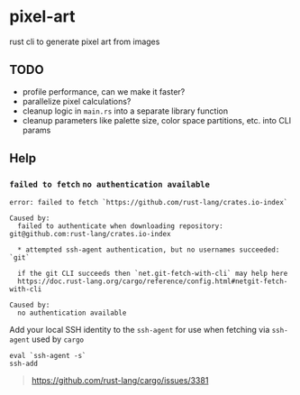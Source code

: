 # pixel-art
rust cli to generate pixel art from images



## TODO

- profile performance, can we make it faster?
- parallelize pixel calculations?
- cleanup logic in `main.rs` into a separate library function
- cleanup parameters like palette size, color space partitions, etc. into CLI params


## Help

### `failed to fetch` `no authentication available`

```
error: failed to fetch `https://github.com/rust-lang/crates.io-index`

Caused by:
  failed to authenticate when downloading repository: git@github.com:rust-lang/crates.io-index

  * attempted ssh-agent authentication, but no usernames succeeded: `git`

  if the git CLI succeeds then `net.git-fetch-with-cli` may help here
  https://doc.rust-lang.org/cargo/reference/config.html#netgit-fetch-with-cli

Caused by:
  no authentication available
```

Add your local SSH identity to the `ssh-agent` for use when fetching via `ssh-agent` used by `cargo`

```
eval `ssh-agent -s`
ssh-add
```

> https://github.com/rust-lang/cargo/issues/3381
